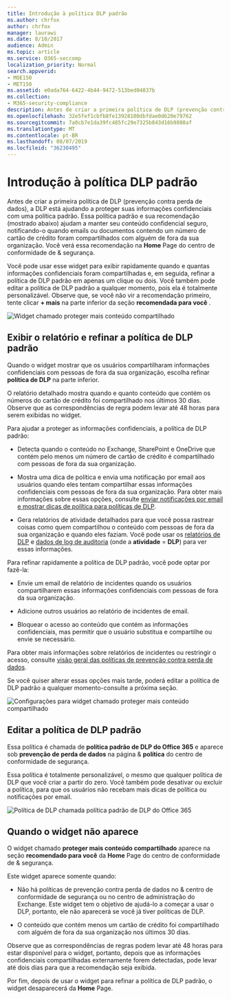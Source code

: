 ```yaml
---
title: Introdução à política DLP padrão
ms.author: chrfox
author: chrfox
manager: laurawi
ms.date: 8/10/2017
audience: Admin
ms.topic: article
ms.service: O365-seccomp
localization_priority: Normal
search.appverid:
- MOE150
- MET150
ms.assetid: e0ada764-6422-4b44-9472-513bed04837b
ms.collection:
- M365-security-compliance
description: Antes de criar a primeira política de DLP (prevenção contra perda de dados), a DLP está ajudando a proteger suas informações confidenciais com uma política padrão. Essa política padrão e sua recomendação (mostrado abaixo) ajudam a manter seu conteúdo confidencial seguro, notificando-o quando emails ou documentos contendo um número de cartão de crédito foram compartilhados com alguém de fora da sua organização.
ms.openlocfilehash: 32e5fef1cbfb8fe13928100dbfdae0d620e79762
ms.sourcegitcommit: 7a0cb7e1da39fc485fc29e7325b843d16b9808af
ms.translationtype: MT
ms.contentlocale: pt-BR
ms.lasthandoff: 08/07/2019
ms.locfileid: "36230495"
---
```

# <a name="get-started-with-the-default-dlp-policy"></a>Introdução à política DLP padrão

Antes de criar a primeira política de DLP (prevenção contra perda de dados), a DLP está ajudando a proteger suas informações confidenciais com uma política padrão. Essa política padrão e sua recomendação (mostrado abaixo) ajudam a manter seu conteúdo confidencial seguro, notificando-o quando emails ou documentos contendo um número de cartão de crédito foram compartilhados com alguém de fora da sua organização. Você verá essa recomendação na **Home** Page do centro de conformidade de &amp; segurança. 
  
Você pode usar esse widget para exibir rapidamente quando e quantas informações confidenciais foram compartilhadas e, em seguida, refinar a política de DLP padrão em apenas um clique ou dois. Você também pode editar a política de DLP padrão a qualquer momento, pois ela é totalmente personalizável. Observe que, se você não vir a recomendação primeiro, tente clicar **+ mais** na parte inferior da seção **recomendada para você** . 
  
![Widget chamado proteger mais conteúdo compartilhado](media/2bae6dbc-cc92-4f35-b54c-c36e60226b5b.png)
  
## <a name="view-the-report-and-refine-the-default-dlp-policy"></a>Exibir o relatório e refinar a política de DLP padrão

Quando o widget mostrar que os usuários compartilharam informações confidenciais com pessoas de fora da sua organização, escolha refinar **política de DLP** na parte inferior. 
  
O relatório detalhado mostra quando e quanto conteúdo que contém os números do cartão de crédito foi compartilhado nos últimos 30 dias. Observe que as correspondências de regra podem levar até 48 horas para serem exibidas no widget.
  
Para ajudar a proteger as informações confidenciais, a política de DLP padrão:
  
- Detecta quando o conteúdo no Exchange, SharePoint e OneDrive que contém pelo menos um número de cartão de crédito é compartilhado com pessoas de fora da sua organização.
    
- Mostra uma dica de política e envia uma notificação por email aos usuários quando eles tentam compartilhar essas informações confidenciais com pessoas de fora da sua organização. Para obter mais informações sobre essas opções, consulte [enviar notificações por email e mostrar dicas de política para políticas de DLP](use-notifications-and-policy-tips.md).
    
- Gera relatórios de atividade detalhados para que você possa rastrear coisas como quem compartilhou o conteúdo com pessoas de fora da sua organização e quando eles faziam. Você pode usar os [relatórios de DLP](view-the-dlp-reports.md) e [dados de log de auditoria](search-the-audit-log-in-security-and-compliance.md) (onde a **atividade** = **DLP**) para ver essas informações.
    
Para refinar rapidamente a política de DLP padrão, você pode optar por fazê-la:
  
- Envie um email de relatório de incidentes quando os usuários compartilharem essas informações confidenciais com pessoas de fora da sua organização.
    
- Adicione outros usuários ao relatório de incidentes de email.
    
- Bloquear o acesso ao conteúdo que contém as informações confidenciais, mas permitir que o usuário substitua e compartilhe ou envie se necessário.
    
Para obter mais informações sobre relatórios de incidentes ou restringir o acesso, consulte [visão geral das políticas de prevenção contra perda de dados](data-loss-prevention-policies.md).
  
Se você quiser alterar essas opções mais tarde, poderá editar a política de DLP padrão a qualquer momento-consulte a próxima seção.
  
![Configurações para widget chamado proteger mais conteúdo compartilhado](media/dad30a84-2715-4c0a-a5c5-44d85492363e.png)
  
## <a name="edit-the-default-dlp-policy"></a>Editar a política de DLP padrão

Essa política é chamada de **política padrão de DLP do Office 365** e aparece sob **prevenção de perda de dados** na página &amp; **política** do centro de conformidade de segurança. 
  
Essa política é totalmente personalizável, o mesmo que qualquer política de DLP que você criar a partir do zero. Você também pode desativar ou excluir a política, para que os usuários não recebam mais dicas de política ou notificações por email.
  
![Política de DLP chamada política padrão de DLP do Office 365](media/260731e8-4d57-4c98-abec-07b052ec48d5.png)
  
## <a name="when-the-widget-does-and-does-not-appear"></a>Quando o widget não aparece

O widget chamado **proteger mais conteúdo compartilhado** aparece na seção **recomendado para você** da **Home** Page do centro de conformidade de &amp; segurança. 
  
Este widget aparece somente quando:
  
- Não há políticas de prevenção contra perda de dados no &amp; centro de conformidade de segurança ou no centro de administração do Exchange. Este widget tem o objetivo de ajudá-lo a começar a usar o DLP, portanto, ele não aparecerá se você já tiver políticas de DLP.
    
- O conteúdo que contém menos um cartão de crédito foi compartilhado com alguém de fora da sua organização nos últimos 30 dias.
    
Observe que as correspondências de regras podem levar até 48 horas para estar disponível para o widget, portanto, depois que as informações confidenciais compartilhadas externamente forem detectadas, pode levar até dois dias para que a recomendação seja exibida.
  
Por fim, depois de usar o widget para refinar a política de DLP padrão, o widget desaparecerá da **Home** Page. 
  

